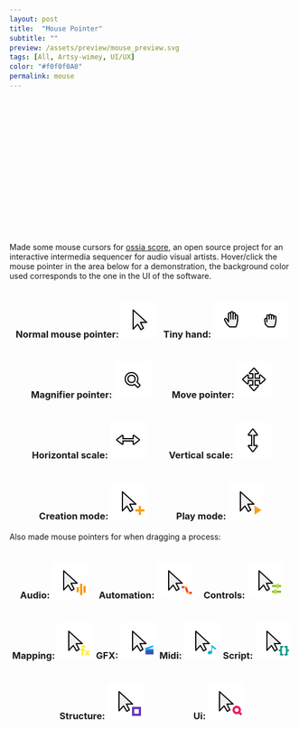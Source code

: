 ```yaml
---
layout: post
title:  "Mouse Pointer"
subtitle: ""
preview: /assets/preview/mouse_preview.svg
tags: [All, Artsy-wimey, UI/UX]
color: "#f0f0f0A0"
permalink: mouse
---
```

<div style="text-align: center; width:100%;height:32px; background: url('/assets/mouse_pointer/cursor_pointer.svg');">
</div>
<div style="text-align: center; width:100%;height:32px; background: url('/assets/mouse_pointer/cursor_open_hand.svg');">
</div>
<div style="text-align: center; width:100%;height:32px; background: url('/assets/mouse_pointer/cursor_closed_hand.svg');">
</div>
<div style="text-align: center; width:100%;height:32px; background: url('/assets/mouse_pointer/cursor_magnifier.svg');">
</div>
<div style="text-align: center; width:100%;height:32px; background: url('/assets/mouse_pointer/cursor_move.svg');">
</div>
<div style="text-align: center; width:100%;height:32px; background: url('/assets/mouse_pointer/cursor_scale_h.svg');">
</div>
<div style="text-align: center; width:100%;height:32px; background: url('/assets/mouse_pointer/cursor_scale_v.svg');">
</div>
<br/>

Made some mouse cursors for [ossia score](https://github.com/OSSIA/score), an open source project for an interactive intermedia sequencer for audio visual artists. Hover/click the mouse pointer in the area below for a demonstration, the background color used corresponds to the one in the UI of the software.
<br/>

<div style="display: flex; flex-wrap: wrap; justify-content: space-evenly;align-content: space-between; height: 400px;">

<div class="custom-cursor" style="cursor: url('/assets/mouse_pointer/cursor_pointer.svg'), auto; ">
<h3>Normal mouse pointer: <img src="/assets/mouse_pointer/cursor_pointer.svg"/></h3>
</div>

<div class="custom-cursor hand">
<h3>Tiny hand: <img src="/assets/mouse_pointer/cursor_open_hand.svg"/> <img src="/assets/mouse_pointer/cursor_closed_hand.svg"/> </h3>
</div>

<div class="custom-cursor" style="cursor: url('/assets/mouse_pointer/cursor_magnifier.svg'), auto; ">
<h3>Magnifier pointer: <img src="/assets/mouse_pointer/cursor_magnifier.svg"/></h3>
</div>

<div class="custom-cursor" style="cursor: url('/assets/mouse_pointer/cursor_move.svg'), auto; ">
<h3>Move pointer: <img src="/assets/mouse_pointer/cursor_move.svg"/></h3>
</div>

<div class="custom-cursor" style="cursor: url('/assets/mouse_pointer/cursor_scale_h.svg'), auto; ">
<h3>Horizontal scale: <img src="/assets/mouse_pointer/cursor_scale_h.svg"/></h3>
</div>

<div class="custom-cursor" style="cursor: url('/assets/mouse_pointer/cursor_scale_v.svg'), auto; ">
<h3>Vertical scale: <img src="/assets/mouse_pointer/cursor_scale_v.svg"/></h3>
</div>

<div class="custom-cursor" style="cursor: url('/assets/mouse_pointer/cursor_creation_mode.svg'), auto; ">
<h3>Creation mode: <img src="/assets/mouse_pointer/cursor_creation_mode.svg"/></h3>
</div>

<div class="custom-cursor" style="cursor: url('/assets/mouse_pointer/cursor_play_from_here.svg'), auto; ">
<h3>Play mode: <img src="/assets/mouse_pointer/cursor_play_from_here.svg"/></h3>
</div>
</div>
<br/>

Also made mouse pointers for when dragging a process:
<br/>

<div style="display: flex; flex-wrap: wrap; justify-content: space-evenly;align-content: space-between; height: 280px;">

<div class="custom-drag-cursor" style="cursor: url('/assets/mouse_pointer/cursor_process_audio.svg'), auto; ">
<h3>Audio: <img src="/assets/mouse_pointer/cursor_process_audio.svg"/></h3>
</div>

<div class="custom-drag-cursor"  style="cursor: url('/assets/mouse_pointer/cursor_process_automation.svg'), auto; ">
<h3>Automation: <img src="/assets/mouse_pointer/cursor_process_automation.svg"/></h3>
</div>

<div class="custom-drag-cursor" style="cursor: url('/assets/mouse_pointer/cursor_process_controls.svg'), auto; ">
<h3>Controls: <img src="/assets/mouse_pointer/cursor_process_controls.svg"/></h3>
</div>

<div class="custom-drag-cursor" style="cursor: url('/assets/mouse_pointer/cursor_process_filter.svg'), auto; ">
<h3>Mapping: <img src="/assets/mouse_pointer/cursor_process_filter.svg"/></h3>
</div>


<div class="custom-drag-cursor" style="cursor: url('/assets/mouse_pointer/cursor_process_gfx.svg'), auto; ">
<h3>GFX: <img src="/assets/mouse_pointer/cursor_process_gfx.svg"/></h3>
</div>

<div class="custom-drag-cursor" style="cursor: url('/assets/mouse_pointer/cursor_process_midi.svg'), auto; ">
<h3>Midi: <img src="/assets/mouse_pointer/cursor_process_midi.svg"/></h3>
</div>

<div class="custom-drag-cursor" style="cursor: url('/assets/mouse_pointer/cursor_process_script.svg'), auto; ">
<h3>Script: <img src="/assets/mouse_pointer/cursor_process_script.svg"/></h3>
</div>

<div class="custom-drag-cursor" style="cursor: url('/assets/mouse_pointer/cursor_process_structure.svg'), auto; ">
<h3>Structure: <img src="/assets/mouse_pointer/cursor_process_structure.svg"/></h3>
</div>

<div class="custom-drag-cursor" style="cursor: url('/assets/mouse_pointer/cursor_process_ui.svg'), auto; ">
<h3>Ui: <img src="/assets/mouse_pointer/cursor_process_ui.svg"/></h3>
</div>

</div>
<br/>
<br/>
